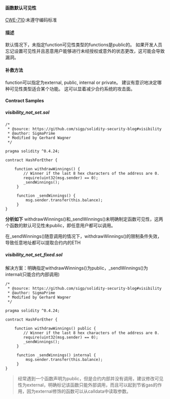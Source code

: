 #### 函数默认可见性
[CWE-710](https://cwe.mitre.org/data/definitions/710.html):未遵守编码标准
#### 描述
默认情况下，未指定function可见性类型的functions是public的。 如果开发人员忘记设置可见性并且恶意用户能够进行未经授权或意外的状态更改，这可能会导致漏洞。

#### 补救方法
function可以指定为external, public, internal or private。 建议有意识地决定哪种可见性类型适合某个功能。 这可以显着减少合约系统的攻击面。

#### Contract Samples

##### visibility_not_set.sol

```
/*
 * @source: https://github.com/sigp/solidity-security-blog#visibility
 * @author: SigmaPrime 
 * Modified by Gerhard Wagner
 */

pragma solidity ^0.4.24;

contract HashForEther {

    function withdrawWinnings() {
        // Winner if the last 8 hex characters of the address are 0. 
        require(uint32(msg.sender) == 0);
        _sendWinnings();
     }

     function _sendWinnings() {
         msg.sender.transfer(this.balance);
     }
}
```
**分析如下**
withdrawWinnings()和_sendWinnings()未明确制定函数可见性，这两个函数的默认可见性未public，即任意用户都可以调用。

在_sendWinnings()随意调用的情况下，withdrawWinnings()的限制条件失效，导致任意地址都可以提取合约内的ETH

##### visibility_not_set_fixed.sol
解决方案：明确指定withdrawWinnings()为public，_sendWinnings()为internal(只能合约内部调用)
```
/*
 * @source: https://github.com/sigp/solidity-security-blog#visibility
 * @author: SigmaPrime
 * Modified by Gerhard Wagner
 */

pragma solidity ^0.4.24;

contract HashForEther {

    function withdrawWinnings() public {
        // Winner if the last 8 hex characters of the address are 0.
        require(uint32(msg.sender) == 0);
        _sendWinnings();
     }

     function _sendWinnings() internal {
         msg.sender.transfer(this.balance);
     }
}
```

> 经常遇到一个函数声明为public，但是合约内部并没有调用，建议修改可见性为external，明确标记该函数只能外部调用，而且可以起到节省gas的作用，因为external修饰的函数可以从calldata中读取参数。